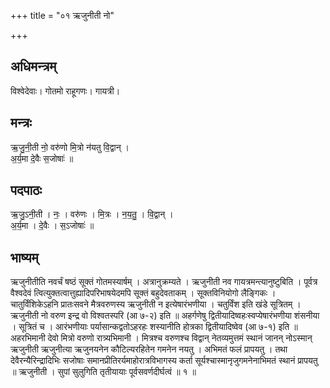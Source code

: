 +++
title = "०१ ऋजुनीती नो"

+++
## अधिमन्त्रम्
विश्वेदेवाः। गोतमो राहूगणः। गायत्री।

## मन्त्रः
ऋ॒जु॒नी॒ती नो॒ वरु॑णो मि॒त्रो न॑यतु वि॒द्वान् ।  
अ॒र्य॒मा दे॒वैः स॒जोषाः॑ ॥

## पदपाठः
ऋ॒जु॒ऽनी॒ती । नः॒ । वरु॑णः । मि॒त्रः । न॒य॒तु॒ । वि॒द्वान् ।  
अ॒र्य॒मा । दे॒वैः । स॒ऽजोषाः॑ ॥

## भाष्यम्
ऋजुनीतीति नवर्चं षष्ठं सूक्तं गोतमस्यार्षम् । अत्रानुक्रम्यते । ऋजुनीती नव गायत्रमन्त्यानुष्टुबिति । पूर्वत्र वैश्वदेवं त्वित्युक्तत्वात्तुह्यादिपरिभाषयेदमपि सूक्तं बहुदेवताकम् । सूक्तविनियोगो लैङ्गिकः । चातुर्विंशिकेऽहनि प्रातःसवने मैत्रवरुणस्य ऋजुनीती न इत्येषारंभणीया । चतुर्विंश इति खंडे सूत्रितम् । ऋजुनीती नो वरुण इन्द्र वो विश्वतस्परि (आ ७-२) इति ॥ अहर्गणेषु द्वितीयादिष्वहःस्वप्येषारंभणीया शंसनीया । सूत्रितं च । आरंभणीयाः पर्यासान्कद्वतोऽहरहः शस्यानीति होत्रका द्वितीयादिष्वेव (आ ७-१) इति ॥अहरभिमानी देवो मित्रो वरुणो रात्र्यभिमानी । मित्रश्च वरुणश्च विद्वान् नेतव्यमुत्तमं स्थानं जानन् नोऽस्मान् ऋजुनीती ऋजुनीत्या ऋजुनयनेन कौटिल्यरहितेन गमनेन नयतु । अभिमतं फलं प्रापयतु । तथा देवैरन्यैरिन्द्रादिभिः सजोषाः समानप्रीतिरर्यमाहोरात्रविभागस्य कर्ता सूर्यश्चास्मानृजुगमनेनाभिमतं स्थानं प्रापयतु ॥ ऋजुनीती । सुपां सुलुगिति तृतीयायाः पूर्वसवर्णदीर्घत्वं ॥ १ ॥